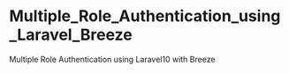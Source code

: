# Multiple_Role_Authentication_using_Laravel_Breeze
Multiple Role Authentication using Laravel10 with Breeze
